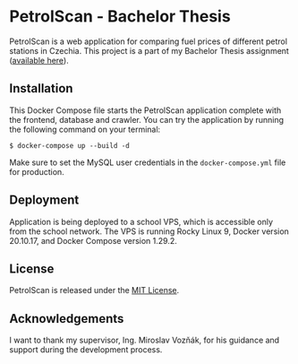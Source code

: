 # PetrolScan - Bachelor Thesis

PetrolScan is a web application for comparing fuel prices of different petrol stations in Czechia.
This project is a part of my Bachelor Thesis assignment
([available here](https://github.com/POL0423/BachelorThesis)).

## Installation

This Docker Compose file starts the PetrolScan application complete with the frontend, database and crawler.
You can try the application by running the following command on your terminal:

```console
$ docker-compose up --build -d
```

Make sure to set the MySQL user credentials in the `docker-compose.yml` file for production.

## Deployment

Application is being deployed to a school VPS, which is accessible only from the school network.
The VPS is running Rocky Linux 9, Docker version 20.10.17, and Docker Compose version 1.29.2.

## License

PetrolScan is released under the [MIT License](https://opensource.org/licenses/MIT).

## Acknowledgements

I want to thank my supervisor, Ing. Miroslav Vozňák, for his guidance and support during the development process.
